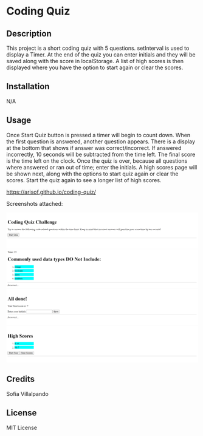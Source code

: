 # Coding Quiz

## Description

This project is a short coding quiz with 5 questions. setInterval is used to display a Timer. At the end of the quiz you can enter initials and they will be saved along with the score in localStorage. A list of high scores is then displayed where you have the option to start again or clear the scores.

## Installation

N/A

## Usage

Once Start Quiz button is pressed a timer will begin to count down. When the first question is answered, another question appears. There is a display at the bottom that shows if answer was correct/incorrect. If answered incorrectly, 10 seconds will be subtracted from the time left. The final score is the time left on the clock. Once the quiz is over, because all questions where answered or ran out of time; enter the initials. A high scores page will be shown next, along with the options to start quiz again or clear the scores. Start the quiz again to see a longer list of high scores.

https://arisof.github.io/coding-quiz/

 Screenshots attached:

![Screenshot to start quiz](./assets/images/startQuiz.png)
![Screenshot to a question in quiz](./assets/images/aQuestion.png)
![Screenshot to quiz is done](./assets/images/quizDone.png)
![Screenshot to high scores](./assets/images/highScores.png)


## Credits

Sofia Villalpando

## License

MIT License
